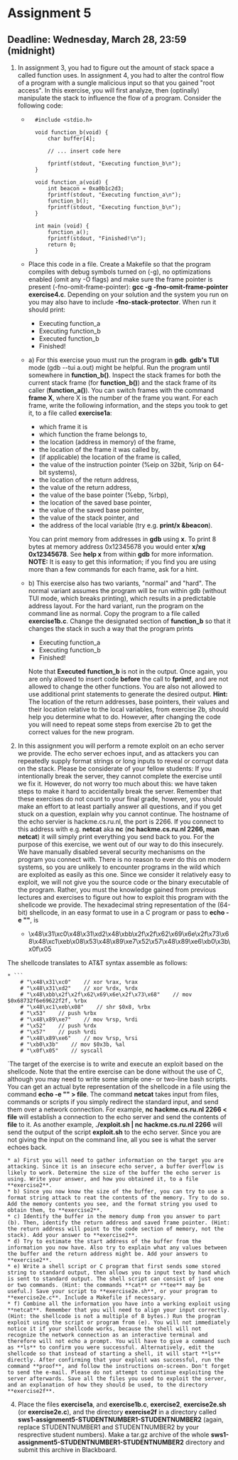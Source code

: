 # Assignment 5

## Deadline: Wednesday, March 28, 23:59 (midnight)

1. In assignment 3, you had to figure out the amount of stack space a called function uses. In assignment 4, you had to alter the control flow of a program with a sungle malicious input so that you gained "root access". In this exercise, you will first analyze, then (optinally) manipulate the stack to influence the flow of a program. Consider the following code:

	* ```
		#include <stdio.h>

		void function_b(void) {
			char buffer[4];

			// ... insert code here

			fprintf(stdout, "Executing function_b\n");
		}

		void function_a(void) {
			int beacon = 0xa0b1c2d3;
			fprintf(stdout, "Executing function_a\n");
			function_b();
			fprintf(stdout, "Executing function_b\n");
		}

		int main (void) {
			function_a();
			fprintf(stdout, "Finished!\n");
			return 0;
		}

	* Place this code in a file. Create a Makefile so that the program compiles with debug symbols turned on (-g), no optimizations enabled (omit any -O flags) and make sure the frame pointer is present (-fno-omit-frame-pointer): **gcc -g -fno-omit-frame-pointer exercise4.c**. Depending on your solution and the system you run on you may also have to include **-fno-stack-protector**. When run it should print:
		* Executing function_a
		* Executing function_b
		* Executed function_b
		* Finished!

	* a) For this exercise youo must run the program in **gdb**. **gdb's TUI** mode (gdb --tui a.out) might be helpful. Run the program until somewhere in **function_b()**. Inspect the stack frames for both the current stack frame (for **function_b()**) and the stack frame of its caller (**function_a()**). You can switch frames with the command **frame X**, where X is the number of the frame you want. For each frame, write the following information, and the steps you took to get it, to a file called **exercise1a**:
		* which frame it is
		* which function the frame belongs to, 
		* the location (address in memory) of the frame,	
		* the location of the frame it was called by, 
		* (if applicable) the location of the frame is called,
		* the value of the instruction pointer (%eip on 32bit, %rip on 64-bit systems), 
		* the location of the return address, 
		* the value of the return address, 
		* the value of the base pointer (%ebp, %rbp),
		* the location of the saved base pointer,
		* the value of the saved base pointer, 
		* the value of the stack pointer, and
		* the address of the local variable (try e.g. **print/x &beacon**).

		You can print memory from addresses in **gdb** using **x**. To print 8 bytes at memory address 0x12345678 you would enter **x/xg 0x12345678**. See **help x** from within **gdb** for more information. **NOTE:** It is easy to get this information; if you find you are using more than a few commands for each frame, ask for a hint.

	* b) This exercise also has two variants, "normal" and "hard". The normal variant assumes the program will be run within gdb (without TUI mode, which breaks printing), which results in a predictable address layout. For the hard variant, run the program on the command line as normal. Copy the program to a file called **exercise1b.c**. Change the designated section of **function_b** so that it changes the stack in such a way that the program prints

		* Executing function_a
		* Executing function_b
		* Finished!

		Note that **Executed function_b** is not in the output. Once again, you are only allowed to insert code **before** the call to **fprintf**, and are not allowed to change the other functions. You are also not allowed to use additional print statements to generate the desired output. **Hint:** The location of the return addresses, base pointers, their values and their location relative to the local variables, from exercise 2b, should help you determine what to do. However, after changing the code you will need to repeat some steps from exercise 2b to get the correct values for the new program.




2. In this assignment you will perform a remote exploit on an echo server we provide. The echo server echoes input, and as attackers you can repeatedly supply format strings or long inputs to reveal or corrupt data on the stack. Please be considerate of your fellow students: If you intentionally break the server, they cannot complete the exercise until we fix it. However, do not worry too much about this: we have taken steps to make it hard to accidentally break the server. Remember that these exercises do not count to your final grade, however, you should make an effort to at least partially answer all questions, and if you get stuck on a question, explain why you cannot continue. The hostname of the echo servier is hackme.cs.ru.nl, the port is 2266. If you connect to this address with e.g. **netcat** aka **nc** (**nc hackme.cs.ru.nl 2266, man netcat**) it will simply print everything you send back to you. For the purpose of this exercise, we went out of our way to do this insecurely. We have manually disabled several security mechanisms on the program you connect with. There is no reason to ever do this on modern systems, so you are unlikely to encounter programs in the wild which are exploited as easily as this one. Since we consider it relatively easy to exploit, we will not give you the source code or the binary executable of the program. Rather, you must the knowledge gained from previous lectures and exercises to figure out how to exploit this program with the shellcode we provide. The hexadecimal string representation of the (64-bit) shellcode, in an easy format to use in a C program or pass to **echo -e "<shellcode>"**, is

	* \x48\x31\xc0\x48\x31\xd2\x48\xbb\x2f\x2f\x62\x69\x6e\x2f\x73\x68\x48\xc1\xeb\x08\x53\x48\x89\xe7\x52\x57\x48\x89\xe6\xb0\x3b\x0f\x05

The shellcode translates to AT&T syntax assemble as follows:

	* ```
		# "\x48\x31\xc0" 	// xor %rax, %rax
		# "\x48\x31\xd2" 	// xor %rdx, %rdx
		# "\x48\xbb\x2f\x2f\x62\x69\x6e\x2f\x73\x68" 	// mov $0x68732f6e69622f2f, %rbx
		# "\x48\xc1\xeb\x08" 	// shr $0x8, %rbx
		# "\x53" 	// push %rbx
		# "\x48\x89\xe7" 	// mov %rsp, %rdi
		# "\x52" 	// push %rdx
		# "\x57" 	// push %rdi
		# "\x48\x89\xe6" 	// mov %rsp, %rsi
		# "\xb0\x3b" 	// mov $0x3b, %al
		# "\x0f\x05" 	// syscall

`The target of the exercise is to write and execute an exploit based on the shellcode. Note that the entire exercise can be done without the use of C, although you may need to write some simple one- or two-line bash scripts. You can get an actual byte representation of the shellcode in a file using the command **echo -e "<shellcode>" > file**. The command **netcat** takes input from files, commands or scripts if you simply redirect the standard input, and send them over a network connection. For example, **nc hackme.cs.ru.nl 2266 < file** will establish a connection to the echo server and send the contents of **file** to it. As another example, **./exploit.sh | nc hackme.cs.ru.nl 2266** will send the output of the script **exploit.sh** to the echo server. Since you are not giving the input on the command line, all you see is what the server echoes back.

	* a) First you will need to gather information on the target you are attacking. Since it is an insecure echo server, a buffer overflow is likely to work. Determine the size of the buffer the echo server is using. Write your answer, and how you obtained it, to a file **exercise2**.
	* b) Since you now know the size of the buffer, you can try to use a format string attack to reat the contents of the memory. Try to do so. Add the memory contents you see, and the format string you used to obtain them, to **exercise2**.
	* c) Identify the buffer in the memory dump from you answer to part (b). Then, identify the return address and saved frame pointer. (Hint: the return address will point to the code section of memory, not the stack). Add your answer to **exercise2**.
	* d) Try to estimate the start address of the buffer from the information you now have. Also try to explain what any values between the buffer and the return address might be. Add your answers to **exercise2**.
	* e) Write a shell script or C program that first sends some stored string to standard output, then allows you to input text by hand which is sent to standard output. The shell script can consist of just one or two commands. (Hint: the commands **cat** or **tee** may be useful.) Save your script to **exercise2e.sh**, or your program to **exercise2e.c**. Include a Makefile if necessary.
	* f) Combine all the information you have into a working exploit using **netcat**. Remember that you will need to align your input correctly. (Hint: the shellcode is not a multiple of 8 bytes.) Run the program exploit using the script or program from (e). You will not immediately notice it if your shellcode works, because the shell will not recognize the network connection as an interactive terminal and therefore will not echo a prompt. You will have to give a command such as **ls** to confirm you were successful. Alternatively, edit the shellcode so that instead of starting a shell, it will start **ls** directly. After confirming that your exploit was successful, run the command **proof**, and follow the instructions on-screen. Don't forget to send the e-mail. Please do not attempt to continue exploiting the server afterwards. Save all the files you used to exploit the server, and an explanation of how they should be used, to the directory **exercise2f**.

4. Place the files **exercise1a**, and **exercise1b.c**, **exercise2**, **exercise2e.sh** (or **exercise2e.c**), and the directory **exercise2f** in a directory called **sws1-assignment5-STUDENTNUMBER1-STUDENTNUMBER2** (again, replace STUDENTNUMBER1 and STUDENTNUMBER2 by your resprective student numbers). Make a tar.gz archive of the whole **sws1-assignment5-STUDENTNUMBER1-STUDENTNUMBER2** directory and submit this archive in Blackboard.